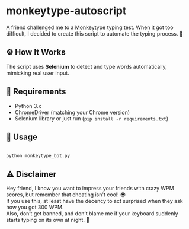 # monkeytype-autoscript
 A friend challenged me to a <a href="https://monkeytype.com" target="_blank">Monkeytype</a> typing test. When it got too difficult, I decided to create this script to automate the typing process. 🤣

<h2>⚙️ How It Works</h2>
<p>
    The script uses <strong>Selenium</strong> to detect and type words automatically, mimicking real user input.
</p>

<h2>📌 Requirements</h2>
<ul>
    <li>Python 3.x</li>
    <li><a href="https://chromedriver.chromium.org/" target="_blank">ChromeDriver</a> (matching your Chrome version)</li>
    <li>Selenium library or just run (<code>pip install -r requirements.txt</code>)</li>
</ul>

<h2>🚀 Usage</h2>
<pre><code>
python monkeytype_bot.py
</code></pre>

<h2>⚠️ Disclaimer</h2>
<p>
    Hey friend, I know you want to impress your friends with crazy WPM scores, but remember that cheating isn't cool! 😎  <br>
    If you use this, at least have the decency to act surprised when they ask how you got 300 WPM.  <br>
    Also, don’t get banned, and don’t blame me if your keyboard suddenly starts typing on its own at night. 👀
</p>

